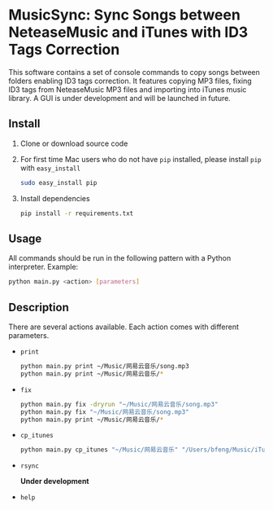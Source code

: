 # MusicSync: Sync Songs between NeteaseMusic and iTunes with ID3 Tags Correction

This software contains a set of console commands to copy songs between folders enabling ID3 tags correction. It features copying MP3 files, fixing ID3 tags from NeteaseMusic MP3 files and importing into iTunes music library. A GUI is under development and will be launched in future.

## Install

1. Clone or download source code

2. For first time Mac users who do not have `pip` installed, please install `pip` with `easy_install`
    ```bash
    sudo easy_install pip
    ```

3. Install dependencies
    ```bash
    pip install -r requirements.txt
    ```

## Usage
All commands should be run in the following pattern with a Python interpreter. Example:
```bash
python main.py <action> [parameters]
```

## Description

There are several actions available. Each action comes with different parameters.

- `print`

    ```bash
    python main.py print ~/Music/网易云音乐/song.mp3
    python main.py print ~/Music/网易云音乐/*
    ```

- `fix`

    ```bash
    python main.py fix -dryrun "~/Music/网易云音乐/song.mp3"
    python main.py fix "~/Music/网易云音乐/song.mp3"
    python main.py print ~/Music/网易云音乐/*
    ```

- `cp_itunes`

    ```bash
    python main.py cp_itunes "~/Music/网易云音乐" "/Users/bfeng/Music/iTunes"
    ```

- `rsync`

    **Under development**


- `help`
